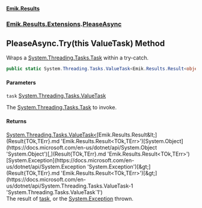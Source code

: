 #### [Emik.Results](index.md 'index')
### [Emik.Results.Extensions](Emik.Results.Extensions.md 'Emik.Results.Extensions').[PleaseAsync](PleaseAsync.md 'Emik.Results.Extensions.PleaseAsync')

## PleaseAsync.Try(this ValueTask) Method

Wraps a [System.Threading.Tasks.Task](https://docs.microsoft.com/en-us/dotnet/api/System.Threading.Tasks.Task 'System.Threading.Tasks.Task') within a try-catch.

```csharp
public static System.Threading.Tasks.ValueTask<Emik.Results.Result<object?,System.Exception>> Try(this System.Threading.Tasks.ValueTask task);
```
#### Parameters

<a name='Emik.Results.Extensions.PleaseAsync.Try(thisSystem.Threading.Tasks.ValueTask).task'></a>

`task` [System.Threading.Tasks.ValueTask](https://docs.microsoft.com/en-us/dotnet/api/System.Threading.Tasks.ValueTask 'System.Threading.Tasks.ValueTask')

The [System.Threading.Tasks.Task](https://docs.microsoft.com/en-us/dotnet/api/System.Threading.Tasks.Task 'System.Threading.Tasks.Task') to invoke.

#### Returns
[System.Threading.Tasks.ValueTask&lt;](https://docs.microsoft.com/en-us/dotnet/api/System.Threading.Tasks.ValueTask-1 'System.Threading.Tasks.ValueTask`1')[Emik.Results.Result&lt;](Result{TOk,TErr}.md 'Emik.Results.Result<TOk,TErr>')[System.Object](https://docs.microsoft.com/en-us/dotnet/api/System.Object 'System.Object')[,](Result{TOk,TErr}.md 'Emik.Results.Result<TOk,TErr>')[System.Exception](https://docs.microsoft.com/en-us/dotnet/api/System.Exception 'System.Exception')[&gt;](Result{TOk,TErr}.md 'Emik.Results.Result<TOk,TErr>')[&gt;](https://docs.microsoft.com/en-us/dotnet/api/System.Threading.Tasks.ValueTask-1 'System.Threading.Tasks.ValueTask`1')  
The result of [task](PleaseAsync.Try(ValueTask).md#Emik.Results.Extensions.PleaseAsync.Try(thisSystem.Threading.Tasks.ValueTask).task 'Emik.Results.Extensions.PleaseAsync.Try(this System.Threading.Tasks.ValueTask).task'), or the [System.Exception](https://docs.microsoft.com/en-us/dotnet/api/System.Exception 'System.Exception') thrown.
